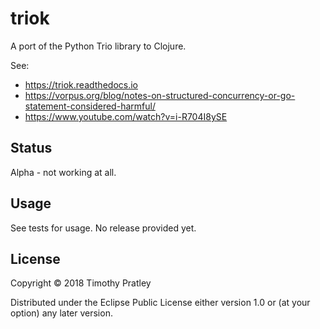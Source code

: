 # triok

A port of the Python Trio library to Clojure.

See:
* https://triok.readthedocs.io
* https://vorpus.org/blog/notes-on-structured-concurrency-or-go-statement-considered-harmful/
* https://www.youtube.com/watch?v=i-R704I8ySE

## Status

Alpha - not working at all.

## Usage

See tests for usage.
No release provided yet.

## License

Copyright © 2018 Timothy Pratley

Distributed under the Eclipse Public License either version 1.0 or (at
your option) any later version.
